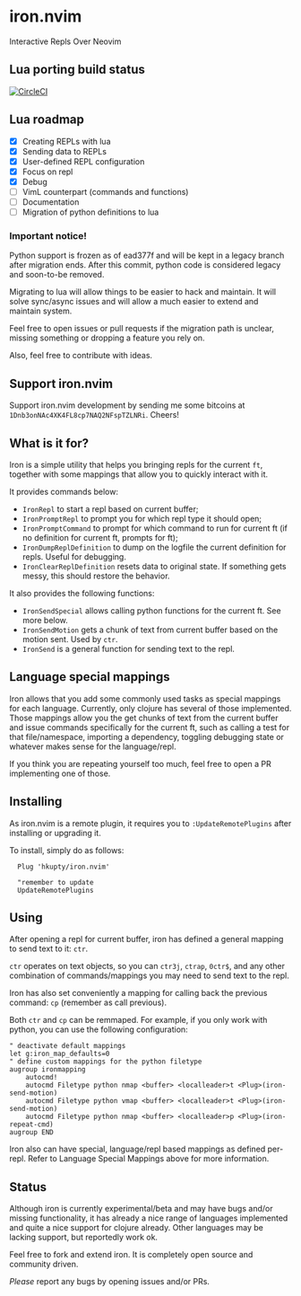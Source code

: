 # iron.nvim

Interactive Repls Over Neovim

## Lua porting build status

[![CircleCI](https://circleci.com/gh/hkupty/iron.nvim.svg?style=shield&circle-token=debdaf36972c979be9ab014b325aa91da3ca0c1c)]()

## Lua roadmap

- [x] Creating REPLs with lua
- [x] Sending data to REPLs
- [x] User-defined REPL configuration
- [x] Focus on repl
- [x] Debug
- [ ] VimL counterpart (commands and functions)
- [ ] Documentation
- [ ] Migration of python definitions to lua

### Important notice!

Python support is frozen as of ead377f and will be kept in a legacy branch after migration ends.
After this commit, python code is considered legacy and soon-to-be removed.

Migrating to lua will allow things to be easier to hack and maintain. It will solve sync/async issues and
will allow a much easier to extend and maintain system.

Feel free to open issues or pull requests if the migration path is unclear, missing something or dropping a feature you rely on.

Also, feel free to contribute with ideas.

## Support iron.nvim
Support iron.nvim development by sending me some bitcoins at `1Dnb3onNAc4XK4FL8cp7NAQ2NFspTZLNRi`.
Cheers!

## What is it for?

Iron is a simple utility that helps you bringing repls for the current `ft`,
together with some mappings that allow you to quickly interact with it.

It provides commands below:
  - `IronRepl` to start a repl based on current buffer;
  - `IronPromptRepl` to prompt you for which repl type it should open;
  - `IronPromptCommand` to prompt for which command to run for current ft (if no definition for current ft, prompts for ft);
  - `IronDumpReplDefinition` to dump on the logfile the current definition for repls. Useful for debugging.
  - `IronClearReplDefinition` resets data to original state. If something gets messy, this should restore the behavior.

It also provides the following functions:
  - `IronSendSpecial` allows calling python functions for the current ft. See more below.
  - `IronSendMotion` gets a chunk of text from current buffer based on the motion sent. Used by `ctr`.
  - `IronSend` is a general function for sending text to the repl.

## Language special mappings

Iron allows that you add some commonly used tasks as special mappings for each
language. Currently, only clojure has several of those implemented. Those
mappings allow you the get chunks of text from the current buffer and issue
commands specifically for the current ft, such as calling a test for that
file/namespace, importing a dependency, toggling debugging state or whatever
makes sense for the language/repl.

If you think you are repeating yourself too
much, feel free to open a PR implementing one of those.

## Installing

As iron.nvim is a remote plugin, it requires you to `:UpdateRemotePlugins` after installing or upgrading it.

To install, simply do as follows:

```vim
  Plug 'hkupty/iron.nvim'

  "remember to update
  UpdateRemotePlugins
```

## Using

After opening a repl for current buffer, iron has defined a general mapping to
send text to it: `ctr`.

`ctr` operates on text objects, so you can `ctr3j`, `ctrap`, `0ctr$`, and any
other combination of commands/mappings you may need to send text to the repl.

Iron has also set conveniently a mapping for calling back the previous command:
`cp` (remember as call previous).

Both `ctr` and `cp` can be remmaped. For example, if you only work with python,
you can use the following configuration:

```vim
" deactivate default mappings
let g:iron_map_defaults=0
" define custom mappings for the python filetype
augroup ironmapping
    autocmd!
    autocmd Filetype python nmap <buffer> <localleader>t <Plug>(iron-send-motion)
    autocmd Filetype python vmap <buffer> <localleader>t <Plug>(iron-send-motion)
    autocmd Filetype python nmap <buffer> <localleader>p <Plug>(iron-repeat-cmd)
augroup END
```

Iron also can have special, language/repl based mappings as defined per-repl.
Refer to Language Special Mappings above for more information.

## Status

Although iron is currently experimental/beta and may have bugs and/or missing
functionality, it has already a nice range of languages implemented and quite a
nice support for clojure already. Other languages may be lacking support, but
reportedly work ok.

Feel free to fork and extend iron. It is completely open source and community
driven.

*Please* report any bugs by opening issues and/or PRs.
